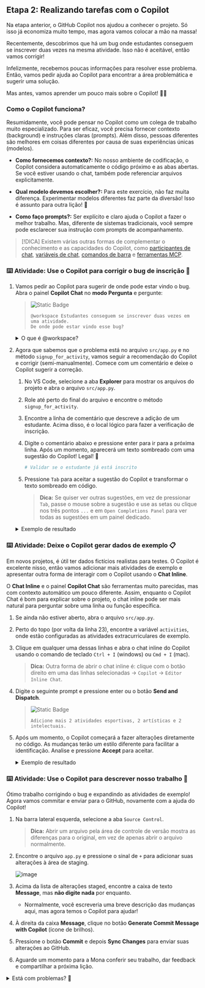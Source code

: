 ## Etapa 2: Realizando tarefas com o Copilot

Na etapa anterior, o GitHub Copilot nos ajudou a conhecer o projeto. Só isso já economiza muito tempo, mas agora vamos colocar a mão na massa!

Recentemente, descobrimos que há um bug onde estudantes conseguem se inscrever duas vezes na mesma atividade. Isso não é aceitável, então vamos corrigir!

Infelizmente, recebemos poucas informações para resolver esse problema. Então, vamos pedir ajuda ao Copilot para encontrar a área problemática e sugerir uma solução.

Mas antes, vamos aprender um pouco mais sobre o Copilot! 🧑‍🚀

### Como o Copilot funciona?

Resumidamente, você pode pensar no Copilot como um colega de trabalho muito especializado. Para ser eficaz, você precisa fornecer contexto (background) e instruções claras (prompts). Além disso, pessoas diferentes são melhores em coisas diferentes por causa de suas experiências únicas (modelos).

- **Como fornecemos contexto?:** No nosso ambiente de codificação, o Copilot considera automaticamente o código próximo e as abas abertas. Se você estiver usando o chat, também pode referenciar arquivos explicitamente.

- **Qual modelo devemos escolher?:** Para este exercício, não faz muita diferença. Experimentar modelos diferentes faz parte da diversão! Isso é assunto para outra lição! 🤖

- **Como faço prompts?:** Ser explícito e claro ajuda o Copilot a fazer o melhor trabalho. Mas, diferente de sistemas tradicionais, você sempre pode esclarecer sua instrução com prompts de acompanhamento.

> [!DICA]
> Existem várias outras formas de complementar o conhecimento e as capacidades do Copilot, como [participantes de chat](https://docs.github.com/en/copilot/using-github-copilot/copilot-chat/github-copilot-chat-cheat-sheet?tool=vscode#chat-participants), [variáveis de chat](https://docs.github.com/en/copilot/using-github-copilot/copilot-chat/github-copilot-chat-cheat-sheet?tool=vscode#chat-variables), [comandos de barra](https://docs.github.com/en/copilot/using-github-copilot/copilot-chat/github-copilot-chat-cheat-sheet?tool=vscode#slash-commands-1) e [ferramentas MCP](https://code.visualstudio.com/docs/copilot/chat/mcp-servers).

### :keyboard: Atividade: Use o Copilot para corrigir o bug de inscrição :bug:

1. Vamos pedir ao Copilot para sugerir de onde pode estar vindo o bug. Abra o painel **Copilot Chat** no **modo Pergunta** e pergunte:

   > ![Static Badge](https://img.shields.io/badge/-Prompt-text?style=social&logo=github%20copilot)
   >
   > ```prompt
   > @workspace Estudantes conseguem se inscrever duas vezes em uma atividade.
   > De onde pode estar vindo esse bug?
   > ```

   <details>
   <summary>O que é @workspace?</summary>

   Ótima pergunta! Este é um [participante de chat](https://docs.github.com/en/copilot/using-github-copilot/copilot-chat/github-copilot-chat-cheat-sheet?tool=vscode#chat-participants) especializado que explora o repositório do projeto e tenta incluir contexto adicional relevante.

   </details>

1. Agora que sabemos que o problema está no arquivo `src/app.py` e no método `signup_for_activity`, vamos seguir a recomendação do Copilot e corrigir (semi-manualmente). Comece com um comentário e deixe o Copilot sugerir a correção.

   1. No VS Code, selecione a aba **Explorer** para mostrar os arquivos do projeto e abra o arquivo `src/app.py`.

   1. Role até perto do final do arquivo e encontre o método `signup_for_activity`.

   1. Encontre a linha de comentário que descreve a adição de um estudante. Acima disso, é o local lógico para fazer a verificação de inscrição.

   1. Digite o comentário abaixo e pressione enter para ir para a próxima linha. Após um momento, aparecerá um texto sombreado com uma sugestão do Copilot! Legal! :tada:

      ```python
      # Validar se o estudante já está inscrito
      ```

   1. Pressione `Tab` para aceitar a sugestão do Copilot e transformar o texto sombreado em código.

      > **Dica:** Se quiser ver outras sugestões, em vez de pressionar `Tab`, passe o mouse sobre a sugestão e use as setas ou clique nos três pontos `...` e em `Open Completions Panel` para ver todas as sugestões em um painel dedicado.

   <details>
   <summary>Exemplo de resultado</summary><br/>

   O Copilot está evoluindo a cada dia e pode não produzir sempre os mesmos resultados. Se não gostar das sugestões, aqui está um exemplo válido que produzimos durante a criação deste exercício. Você pode usá-lo para continuar:

   ```python
   @app.post("/activities/{activity_name}/signup")
   def signup_for_activity(activity_name: str, email: str):
      """Inscrever um estudante em uma atividade"""
      # Validar se a atividade existe
      if activity_name not in activities:
         raise HTTPException(status_code=404, detail="Activity not found")

      # Obter a atividade
      activity = activities[activity_name]

      # Validar se o estudante já está inscrito
      if email in activity["participants"]:
        raise HTTPException(status_code=400, detail="Student is already signed up")

      # Adicionar estudante
      activity["participants"].append(email)
      return {"message": f"Signed up {email} for {activity_name}"}
   ```

   </details>

### :keyboard: Atividade: Deixe o Copilot gerar dados de exemplo 📋

Em novos projetos, é útil ter dados fictícios realistas para testes. O Copilot é excelente nisso, então vamos adicionar mais atividades de exemplo e apresentar outra forma de interagir com o Copilot usando o **Chat Inline**.

O **Chat Inline** e o painel **Copilot Chat** são ferramentas muito parecidas, mas com contexto automático um pouco diferente. Assim, enquanto o Copilot Chat é bom para explicar sobre o projeto, o chat inline pode ser mais natural para perguntar sobre uma linha ou função específica.

1. Se ainda não estiver aberto, abra o arquivo `src/app.py`.

1. Perto do topo (por volta da linha 23), encontre a variável `activities`, onde estão configuradas as atividades extracurriculares de exemplo.

1. Clique em qualquer uma dessas linhas e abra o chat inline do Copilot usando o comando de teclado `Ctrl + I` (windows) ou `Cmd + I` (mac).

   > **Dica:** Outra forma de abrir o chat inline é: clique com o botão direito em uma das linhas selecionadas -> `Copilot` -> `Editor Inline Chat`.

1. Digite o seguinte prompt e pressione enter ou o botão **Send and Dispatch**.

   > ![Static Badge](https://img.shields.io/badge/-Prompt-text?style=social&logo=github%20copilot)
   >
   > ```prompt
   > Adicione mais 2 atividades esportivas, 2 artísticas e 2 intelectuais.
   > ```

1. Após um momento, o Copilot começará a fazer alterações diretamente no código. As mudanças terão um estilo diferente para facilitar a identificação. Analise e pressione **Accept** para aceitar.

   <details>
   <summary>Exemplo de resultado</summary><br/>

   O Copilot está evoluindo a cada dia e pode não produzir sempre os mesmos resultados. Se não gostar das sugestões, aqui está um exemplo que produzimos durante a criação deste exercício. Use se tiver dificuldades.

   ```python
   # Banco de dados de atividades em memória
   activities = {
      "Clube de Xadrez": {
         "description": "Aprenda estratégias e participe de torneios de xadrez",
         "schedule": "Sextas, 15h30 - 17h",
         "max_participants": 12,
         "participants": ["michael@mergington.edu", "daniel@mergington.edu"]
      },
      "Aula de Programação": {
         "description": "Aprenda fundamentos de programação e desenvolva projetos de software",
         "schedule": "Terças e quintas, 15h30 - 16h30",
         "max_participants": 20,
         "participants": ["emma@mergington.edu", "sophia@mergington.edu"]
      },
      "Educação Física": {
         "description": "Educação física e atividades esportivas",
         "schedule": "Segundas, quartas e sextas, 14h - 15h",
         "max_participants": 30,
         "participants": ["john@mergington.edu", "olivia@mergington.edu"]
      },
      "Time de Basquete": {
         "description": "Treinamento competitivo de basquete e jogos",
         "schedule": "Terças e quintas, 16h - 18h",
         "max_participants": 15,
         "participants": []
      },
      "Clube de Natação": {
         "description": "Treinamento de natação e esportes aquáticos",
         "schedule": "Segundas e quartas, 15h30 - 17h",
         "max_participants": 20,
         "participants": []
      },
      "Estúdio de Arte": {
         "description": "Expresse criatividade com pintura e desenho",
         "schedule": "Quartas, 15h30 - 17h",
         "max_participants": 15,
         "participants": []
      },
      "Clube de Teatro": {
         "description": "Teatro e treinamento de performance",
         "schedule": "Terças, 16h - 18h",
         "max_participants": 25,
         "participants": []
      },
      "Equipe de Debate": {
         "description": "Aprenda oratória e argumentação",
         "schedule": "Quintas, 15h30 - 17h",
         "max_participants": 16,
         "participants": []
      },
      "Clube de Ciências": {
         "description": "Experimentos práticos e exploração científica",
         "schedule": "Sextas, 15h30 - 17h",
         "max_participants": 20,
         "participants": []
      }
   }
   ```

   </details>

### :keyboard: Atividade: Use o Copilot para descrever nosso trabalho 💬

Ótimo trabalho corrigindo o bug e expandindo as atividades de exemplo! Agora vamos commitar e enviar para o GitHub, novamente com a ajuda do Copilot!

1. Na barra lateral esquerda, selecione a aba `Source Control`.

   > **Dica:** Abrir um arquivo pela área de controle de versão mostra as diferenças para o original, em vez de apenas abrir o arquivo normalmente.

1. Encontre o arquivo `app.py` e pressione o sinal de `+` para adicionar suas alterações à área de staging.

   ![image](https://github.com/user-attachments/assets/7d3daf4e-4125-4775-88a7-33251cd7293e)

1. Acima da lista de alterações staged, encontre a caixa de texto **Message**, mas **não digite nada** por enquanto.

   - Normalmente, você escreveria uma breve descrição das mudanças aqui, mas agora temos o Copilot para ajudar!

1. À direita da caixa **Message**, clique no botão **Generate Commit Message with Copilot** (ícone de brilhos).

1. Pressione o botão **Commit** e depois **Sync Changes** para enviar suas alterações ao GitHub.

1. Aguarde um momento para a Mona conferir seu trabalho, dar feedback e compartilhar a próxima lição.

<details>
<summary>Está com problemas? 🤷</summary><br/>

Se não receber feedback, confira:

- Certifique-se de que enviou as alterações do arquivo `src/app.py` para a branch `accelerate-with-copilot`.

</details>
